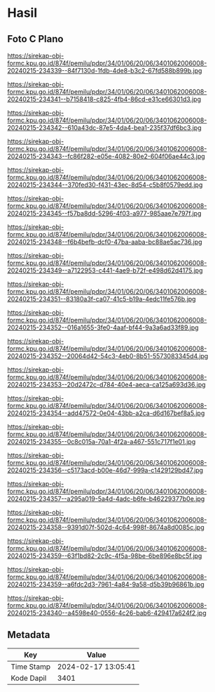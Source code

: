 # Hasil

## Foto C Plano

https://sirekap-obj-formc.kpu.go.id/874f/pemilu/pdpr/34/01/06/20/06/3401062006008-20240215-234339--84f7130d-1fdb-4de8-b3c2-67fd588b899b.jpg

https://sirekap-obj-formc.kpu.go.id/874f/pemilu/pdpr/34/01/06/20/06/3401062006008-20240215-234341--b7158418-c825-4fb4-86cd-e31ce66301d3.jpg

https://sirekap-obj-formc.kpu.go.id/874f/pemilu/pdpr/34/01/06/20/06/3401062006008-20240215-234342--610a43dc-87e5-4da4-bea1-235f37df6bc3.jpg

https://sirekap-obj-formc.kpu.go.id/874f/pemilu/pdpr/34/01/06/20/06/3401062006008-20240215-234343--fc86f282-e05e-4082-80e2-604f06ae44c3.jpg

https://sirekap-obj-formc.kpu.go.id/874f/pemilu/pdpr/34/01/06/20/06/3401062006008-20240215-234344--370fed30-f431-43ec-8d54-c5b8f0579edd.jpg

https://sirekap-obj-formc.kpu.go.id/874f/pemilu/pdpr/34/01/06/20/06/3401062006008-20240215-234345--f57ba8dd-5296-4f03-a977-985aae7e797f.jpg

https://sirekap-obj-formc.kpu.go.id/874f/pemilu/pdpr/34/01/06/20/06/3401062006008-20240215-234348--f6b4befb-dcf0-47ba-aaba-bc88ae5ac736.jpg

https://sirekap-obj-formc.kpu.go.id/874f/pemilu/pdpr/34/01/06/20/06/3401062006008-20240215-234349--a7122953-c441-4ae9-b72f-e498d62d4175.jpg

https://sirekap-obj-formc.kpu.go.id/874f/pemilu/pdpr/34/01/06/20/06/3401062006008-20240215-234351--83180a3f-ca07-41c5-b19a-4edc11fe576b.jpg

https://sirekap-obj-formc.kpu.go.id/874f/pemilu/pdpr/34/01/06/20/06/3401062006008-20240215-234352--016a1655-3fe0-4aaf-bf44-9a3a6ad33f89.jpg

https://sirekap-obj-formc.kpu.go.id/874f/pemilu/pdpr/34/01/06/20/06/3401062006008-20240215-234352--20064d42-54c3-4eb0-8b51-5573083345d4.jpg

https://sirekap-obj-formc.kpu.go.id/874f/pemilu/pdpr/34/01/06/20/06/3401062006008-20240215-234353--20d2472c-d784-40e4-aeca-ca125a693d36.jpg

https://sirekap-obj-formc.kpu.go.id/874f/pemilu/pdpr/34/01/06/20/06/3401062006008-20240215-234354--add47572-0e04-43bb-a2ca-d6d167bef8a5.jpg

https://sirekap-obj-formc.kpu.go.id/874f/pemilu/pdpr/34/01/06/20/06/3401062006008-20240215-234355--0c8c015a-70a1-4f2a-a467-551c717f1e01.jpg

https://sirekap-obj-formc.kpu.go.id/874f/pemilu/pdpr/34/01/06/20/06/3401062006008-20240215-234356--c5173acd-b00e-46d7-999a-c1429129bd47.jpg

https://sirekap-obj-formc.kpu.go.id/874f/pemilu/pdpr/34/01/06/20/06/3401062006008-20240215-234357--a295a019-5a4d-4adc-b6fe-b46229377b0e.jpg

https://sirekap-obj-formc.kpu.go.id/874f/pemilu/pdpr/34/01/06/20/06/3401062006008-20240215-234358--9391d07f-502d-4c64-998f-8674a8d0085c.jpg

https://sirekap-obj-formc.kpu.go.id/874f/pemilu/pdpr/34/01/06/20/06/3401062006008-20240215-234359--63f1bd82-2c9c-4f5a-98be-6be896e8bc5f.jpg

https://sirekap-obj-formc.kpu.go.id/874f/pemilu/pdpr/34/01/06/20/06/3401062006008-20240215-234359--a6fdc2d3-7961-4a84-9a58-d5b39b96861b.jpg

https://sirekap-obj-formc.kpu.go.id/874f/pemilu/pdpr/34/01/06/20/06/3401062006008-20240215-234340--a4598e40-0556-4c26-bab6-429417a624f2.jpg


## Metadata

| Key        | Value               |
| ---------- | ------------------- |
| Time Stamp | 2024-02-17 13:05:41 |
| Kode Dapil | 3401                |



